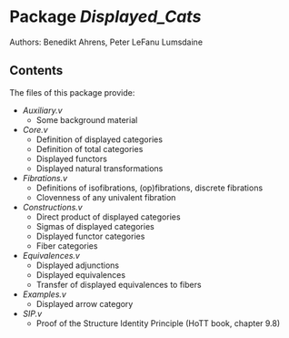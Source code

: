 Package *Displayed_Cats*
===================================================

Authors: Benedikt Ahrens, Peter LeFanu Lumsdaine


Contents
--------

The files of this package provide:

* *Auxiliary.v*
  * Some background material
* *Core.v*
  * Definition of displayed categories
  * Definition of total categories
  * Displayed functors 
  * Displayed natural transformations
* *Fibrations.v*
  * Definitions of isofibrations, (op)fibrations, discrete fibrations
  * Clovenness of any univalent fibration
* *Constructions.v*
  * Direct product of displayed categories
  * Sigmas of displayed categories
  * Displayed functor categories
  * Fiber categories
* *Equivalences.v*
  * Displayed adjunctions
  * Displayed equivalences
  * Transfer of displayed equivalences to fibers
* *Examples.v*
  * Displayed arrow category
* *SIP.v*
  * Proof of the Structure Identity Principle (HoTT book, chapter 9.8)

